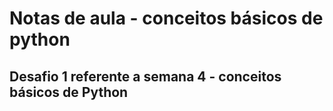 # Notas de aula - conceitos básicos de python

## Desafio 1 referente a semana 4 - conceitos básicos de Python

